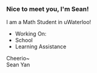### Nice to meet you, I'm Sean!

I am a Math Student in uWaterloo!
<!--
📖Goals:
- Get Good at D&S. 
- Learn Full-Stack Web Development
-->

- Working On:
- School
- Learning Assistance
<!--
💭Project in mind:
- Real World App in C and Racket.
-->

<!--
🔍Interest:
- Automation
- Web Scraping
- Web Development
- Computational Theory
- Backend Development
- Software Engineering
-->
<!--
⌨️Languages I know or learning:
- Racket
- C/C++
- Rust
- Python
-->

<!--
🔬Other Skills:
- Vim
- Shell Scripting
- Git/Github
- CLI
- Basic Web Development
-->
<!--
📫 Reach me by email or my new upcoming website: <br> contact@twinkletoeszen.com | (new website coming soon) [Old Personal Website](https://twinkletoes5.netlify.app) *Warning Very Borken on Mobile*
-->

Cheerio~ \
Sean Yan

<!--
- 👯 I’m looking to collaborate on ...
- 🤔 I’m looking for help with 
- 💬 Ask me about ...
-📫 How to reach me: ...
- 😄 Pronouns: ...
- ⚡ Fun fact: ... 
-->

